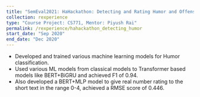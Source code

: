 ```yaml
---
title: "SemEval2021: HaHackathon: Detecting and Rating Humor and Offense"
collection: rexperience
type: "Course Project: CS771, Mentor: Piyush Rai"
permalink: /rexperience/hahackathon_detecting_humor
start_date: "Sep 2020"
end_date: "Dec 2020" 
---
```


- Developed and trained various machine learning models for Humor classification.
- Used various ML models from classical models to Transformer based models like BERT+BiGRU and achieved F1 of 0.94.
- Also developed a BERT+MLP model to give real number rating to the short text in the range 0-4, achieved a RMSE
score of 0.446.
